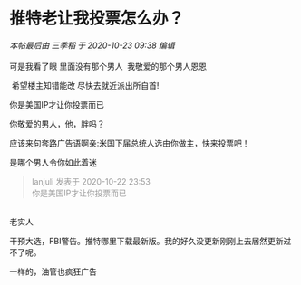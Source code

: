# 推特老让我投票怎么办？


<i class="pstatus"> 本帖最后由 三季稻 于 2020-10-23 09:38 编辑 </i><br />
<br />
可是我看了眼 里面没有那个男人&nbsp;&nbsp;我敬爱的那个男人恩恩<br />
<img id="aimg_pMhVu" onclick="zoom(this, this.src, 0, 0, 0)" class="zoom" src="https://i.loli.net/2020/10/22/Nsf1nvlbmkXUI7V.png" onmouseover="img_onmouseoverfunc(this)" onload="thumbImg(this)" border="0" alt="" />

<img src="static/image/smiley/default/lol.gif" smilieid="12" border="0" alt="" /> 希望楼主知错能改 尽快去就近派出所自首!

<img src="static/image/smiley/default/hug.gif" smilieid="13" border="0" alt="" />你是美国IP才让你投票而已

你敬爱的男人，他，胖吗？<img src="static/image/smiley/default/lol.gif" smilieid="12" border="0" alt="" />

应该来句套路广告语啊亲:米国下届总统人选由你做主，快来投票吧！

是哪个男人令你如此着迷

<div class="quote"><blockquote><font color="#999999">lanjuli 发表于 2020-10-22 23:53</font><br />
<font color="#999999">你是美国IP才让你投票而已</font></blockquote></div><br />
老实人

干预大选，FBI警告。推特哪里下载最新版。我的好久没更新刚刚上去居然更新过不了呢。

一样的，油管也疯狂广告
